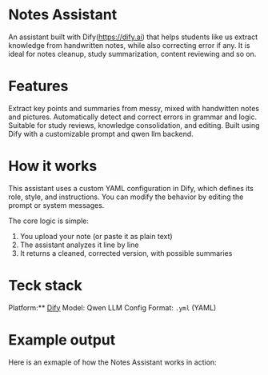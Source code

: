 # Notes Assistant
An assistant built with Dify(https://dify.ai) that helps students like us extract knowledge from handwritten notes, while also correcting error if any. It is ideal for notes cleanup, study summarization, content reviewing and so on.

# Features 
Extract key points and summaries from messy, mixed with handwitten notes and pictures.
Automatically detect and correct errors in grammar and logic.
Suitable for study reviews, knowledge consolidation, and editing.
Built using Dify with a customizable prompt and qwen llm backend.

# How it works
This assistant uses a custom YAML configuration in Dify, which defines its role, style, and instructions. You can modify the behavior by editing the prompt or system messages.

The core logic is simple:

1. You upload your note (or paste it as plain text)
2. The assistant analyzes it line by line
3. It returns a cleaned, corrected version, with possible summaries

# Teck stack
Platform:** [Dify](https://dify.ai)
Model: Qwen LLM
Config Format: `.yml` (YAML)

# Example output
Here is an exmaple of how the Notes Assistant works in action:




